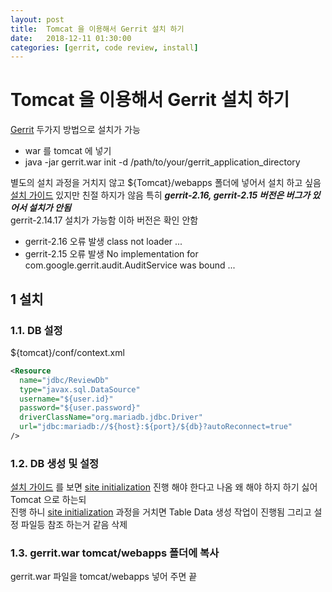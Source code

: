 ```yaml
---
layout: post
title:  Tomcat 을 이용해서 Gerrit 설치 하기
date:   2018-12-11 01:30:00
categories: [gerrit, code review, install]
---
```

# Tomcat 을 이용해서 Gerrit 설치 하기

[Gerrit](https://www.gerritcodereview.com/) 두가지 방법으로 설치가 가능

- war 를 tomcat 에 넣기
- java -jar gerrit.war init -d /path/to/your/gerrit_application_directory

별도의 설치 과정을 거치지 않고 ${Tomcat}/webapps 폴더에 넣어서 설치 하고 싶음
[설치 가이드](https://gerrit-documentation.storage.googleapis.com/Documentation/2.16.1/install-j2ee.html) 있지만 친절 하지가 않음 특히 ***gerrit-2.16, gerrit-2.15 버전은 버그가 있어서 설치가 안됨***  
gerrit-2.14.17 설치가 가능함 이하 버전은 확인 안함

- gerrit-2.16 오류 발생 class not loader ...  
- gerrit-2.15 오류 발생 No implementation for com.google.gerrit.audit.AuditService was bound ...  

## 1 설치

### 1.1. DB 설정

${tomcat}/conf/context.xml

```xml
<Resource
  name="jdbc/ReviewDb"
  type="javax.sql.DataSource"
  username="${user.id}"
  password="${user.password}"
  driverClassName="org.mariadb.jdbc.Driver"
  url="jdbc:mariadb://${host}:${port}/${db}?autoReconnect=true"
/>
```

### 1.2. DB 생성 및 설정

[설치 가이드](https://gerrit-documentation.storage.googleapis.com/Documentation/2.16.1/install-j2ee.html) 를 보면 [site initialization](https://gerrit-documentation.storage.googleapis.com/Documentation/2.16.1/install.html#init) 진행 해야 한다고 나옴 왜 해야 하지 하기 싫어 Tomcat 으로 하는되  
진행 하니 [site initialization](https://gerrit-documentation.storage.googleapis.com/Documentation/2.16.1/install.html#init) 과정을 거치면 Table Data 생성 작업이 진행됨 그리고 설정 파일등 참조 하는거 같음 삭제 

### 1.3. gerrit.war tomcat/webapps 폴더에 복사

gerrit.war 파일을 tomcat/webapps 넣어 주면 끝
